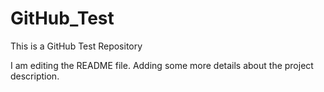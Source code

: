 # GitHub_Test
This is a GitHub Test Repository

I am editing the README file. Adding some more details about the project description.
